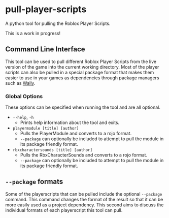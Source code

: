 # pull-player-scripts
A python tool for pulling the Roblox Player Scripts.

This is a work in progress!

## Command Line Interface

This tool can be used to pull different Roblox Player Scripts from the live version of the game into the current working directory. Most of the player scripts can also be pulled in a special package format that makes them easier to use in your games as dependencies through package managers such as [Wally](https://github.com/UpliftGames/wally).

### Global Options

These options can be specified when running the tool and are all optional.

* `--help`, `-h`
	* Prints help information about the tool and exits.
* `playermodule [title] [author]`
	* Pulls the PlayerModule and converts to a rojo format.
	* `--package` can optionally be included to attempt to pull the module in its package friendly format.
* `rbxcharactersounds [title] [author]`
	* Pulls the RbxCharacterSounds and converts to a rojo format.
	* `--package` can optionally be included to attempt to pull the module in its package friendly format.

## `--package` formats

Some of the playerscripts that can be pulled include the optional `--package` command. This command changes the format of the result so that it can be more easily used as a project dependency. This second aims to discuss the individual formats of each playerscript this tool can pull.

